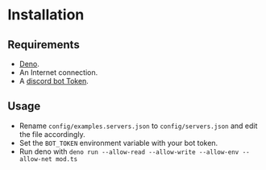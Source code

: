 # Installation

## Requirements
 - [Deno](https://deno.land/manual@v1.25.3/getting_started/installation).
 - An Internet connection.
 - A [discord bot Token](https://discord.com/developers/applications/).

## Usage
- Rename `config/examples.servers.json` to `config/servers.json` and edit the file accordingly.
- Set the `BOT_TOKEN` environment variable with your bot token.
- Run deno with `deno run --allow-read --allow-write --allow-env --allow-net mod.ts`